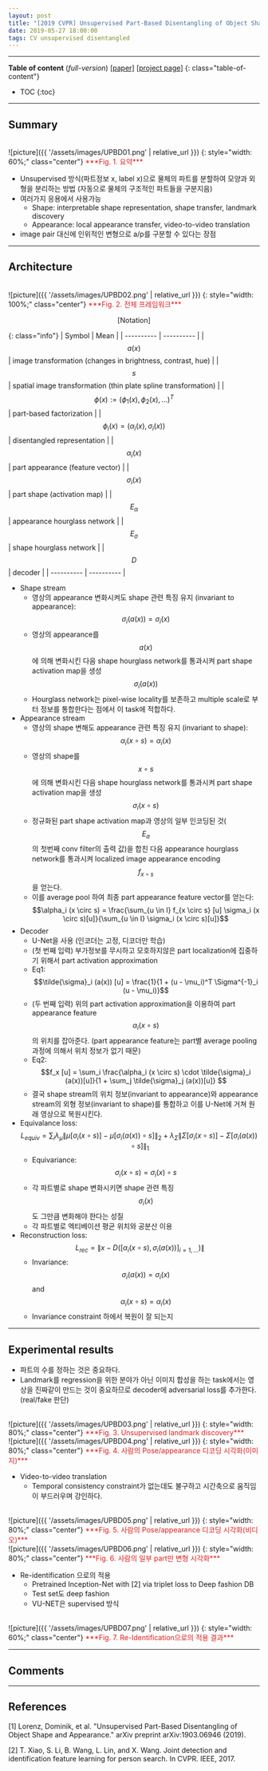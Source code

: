 ```yaml
---
layout: post
title: "[2019 CVPR] Unsupervised Part-Based Disentangling of Object Shape and Appearance (*incomplete*)"
date: 2019-05-27 18:00:00
tags: CV unsupervised disentangled
---
```


<!--more-->

---

**Table of content** (*full-version*)
[[paper]](https://arxiv.org/pdf/1903.06946.pdf) [[project page]](https://compvis.github.io/unsupervised-disentangling/)
{: class="table-of-content"}
* TOC
{:toc}

---

## Summary

<br/>
![picture]({{ '/assets/images/UPBD01.png' | relative_url }})
{: style="width: 60%;" class="center"}
<span style="color: #e01f1f;">***Fig. 1. 요약***</span>

- Unsupervised 방식(파트정보 x, label x)으로 물체의 파트를 분할하여 모양과 외형을 분리하는 방법 (자동으로 물체의 구조적인 파트들을 구분지음)
- 여러가지 응용에서 사용가능
  - Shape: interpretable shape representation, shape transfer, landmark discovery
  - Appearance: local appearance transfer, video-to-video translation
- image pair 대신에 인위적인 변형으로 a/p를 구분할 수 있다는 장점

---

## Architecture

<br/>
![picture]({{ '/assets/images/UPBD02.png' | relative_url }})
{: style="width: 100%;" class="center"}
<span style="color: #e01f1f;">***Fig. 2. 전체 프레임워크***</span>


<p align="center">
[Notation]
</p>

{: class="info"}
| Symbol | Mean |
| ---------- | ---------- |
| $$a(x)$$ | image transformation (changes in brightness, contrast, hue) |
| $$s$$ | spatial image transformation (thin plate spline transformation) |
| $$\phi(x) := (\phi_1 (x), \phi_2 (x), ... )^T$$ | part-based factorization |
| $$\phi_i (x) = (\alpha_i (x), \sigma_i (x))$$ | disentangled representation |
| $$\alpha_i (x)$$ | part appearance (feature vector) |
| $$\sigma_i (x)$$ | part shape (activation map) |
| $$\mathit{E}_\alpha$$ | appearance hourglass network |
| $$\mathit{E}_\sigma$$ | shape hourglass network |
| $$\mathit{D}$$ | decoder |
| ---------- | ---------- |

- Shape stream
  - 영상의 appearance 변화시켜도 shape 관련 특징 유지 (invariant to appearance): $$\sigma_i (a(x)) = \sigma_i (x)$$
  - 영상의 appearance를 $$a(x)$$에 의해 변화시킨 다음 shape hourglass network를 통과시켜 part shape activation map을 생성 $$\sigma_i (a(x))$$
  - Hourglass network는 pixel-wise locality를 보존하고 multiple scale로 부터 정보를 통합한다는 점에서 이 task에 적합하다.
- Appearance stream
  - 영상의 shape 변해도 appearance 관련 특징 유지 (invariant to shape): $$\alpha_i (x \circ s) = \alpha_i (x)$$
  - 영상의 shape를 $$x \circ s$$에 의해 변화시킨 다음 shape hourglass network를 통과시켜 part shape activation map을 생성 $$\sigma_i (x \circ s)$$
  - 정규화된 part shape activation map과 영상의 일부 인코딩된 것($$E_a$$의 첫번째 conv filter의 출력 값)을 합친 다음 appearance hourglass network를 통과시켜 localized image appearance encoding $$f_{x \circ s}$$을 얻는다.
  - 이를 average pool 하여 최종 part appearance feature vector를 얻는다: $$\alpha_i (x \circ s) = \frac{\sum_{u \in I} f_{x \circ s} [u] \sigma_i (x \circ s)[u]}{\sum_{u \in I} \sigma_i (x \circ s)[u]}$$
- Decoder
  - U-Net을 사용 (인코더는 고정, 디코더만 학습)
  - (첫 번째 입력) 부가정보를 무시하고 모호하지않은 part localization에 집중하기 위해서 part activation approximation
  - Eq1: $$\tilde{\sigma}_i (a(x)) [u] = \frac{1}{1 + (u - \mu_i)^T \Sigma^{-1}_i (u - \mu_i)}$$
  - (두 번째 입력) 위의 part activation approximation을 이용하여 part appearance feature $$\alpha_i (x \circ s)$$의 위치를 잡아준다. (part appearance feature는 part별 average pooling 과정에 의해서 위치 정보가 없기 때문)
  - Eq2: $$f_x [u] = \sum_i \frac{\alpha_i (x \circ s) \cdot \tilde{\sigma}_i (a(x))[u]}{1 + \sum_j \tilde{\sigma}_j (a(x))[u]} $$
  - 결국 shape stream의 위치 정보(invariant to appearance)와 appearance stream의 외형 정보(invariant to shape)를 통합하고 이를 U-Net에 거쳐 원래 영상으로 복원시킨다. 
- Equivalance loss: $$L_{equiv} = \sum_i \lambda_{\mu} \left \| \mu[\sigma_i (x \circ s)] - \mu[\sigma_i (a(x)) \circ s] \right \|_2 + \lambda_{\Sigma} \left \| \Sigma[\sigma_i (x \circ s)] - \Sigma[\sigma_i (a(x)) \circ s] \right \|_1 $$
  - Equivariance: $$\sigma_i (x \circ s) = \sigma_i (x) \circ s$$
  - 각 파트별로 shape 변화시키면 shape 관련 특징 $$\sigma_i (x)$$도 그만큼 변화해야 한다는 성질
  - 각 파트별로 엑티베이션 평균 위치와 공분산 이용
- Reconstruction loss: $$L_{rec} = \left \| x - D([\alpha_i (x \circ s), \sigma_i (a(x))]_{i=1,...} ) \right \|$$
  - Invariance: $$\sigma_i (a(x)) = \sigma_i (x)$$ and $$\alpha_i (x \circ s) = \alpha_i (x)$$
  - Invariance constraint 하에서 복원이 잘 되는지

---
  
## Experimental results

- 파트의 수를 정하는 것은 중요하다. 
- Landmark를 regression을 위한 분야가 아닌 이미지 합성을 하는 task에서는 영상을 진짜같이 만드는 것이 중요하므로 decoder에 adversarial loss를 추가한다. (real/fake 판단)


<br/>
![picture]({{ '/assets/images/UPBD03.png' | relative_url }})
{: style="width: 80%;" class="center"}
<span style="color: #e01f1f;">***Fig. 3. Unsupervised landmark discovery***</span>


<br/>
![picture]({{ '/assets/images/UPBD04.png' | relative_url }})
{: style="width: 80%;" class="center"}
<span style="color: #e01f1f;">***Fig. 4. 사람의 Pose/appearance 디코딩 시각화(이미지)***</span>


- Video-to-video translation
  - Temporal consistency constraint가 없는데도 불구하고 시간축으로 움직임이 부드러우며 강인하다.

<br/>
![picture]({{ '/assets/images/UPBD05.png' | relative_url }})
{: style="width: 80%;" class="center"}
<span style="color: #e01f1f;">***Fig. 5. 사람의 Pose/appearance 디코딩 시각화(비디오)***</span>


<br/>
![picture]({{ '/assets/images/UPBD06.png' | relative_url }})
{: style="width: 80%;" class="center"}
<span style="color: #e01f1f;">***Fig. 6. 사람의 일부 part만 변형 시각화***</span>

- Re-identification 으로의 적용
  - Pretrained Inception-Net with [2] via triplet loss to Deep fashion DB
  - Test set도 deep fashion
  - VU-NET은 supervised 방식

<br/>
![picture]({{ '/assets/images/UPBD07.png' | relative_url }})
{: style="width: 60%;" class="center"}
<span style="color: #e01f1f;">***Fig. 7. Re-Identification으로의 적용 결과***</span>

---

## Comments

---

## References

[1] Lorenz, Dominik, et al. "Unsupervised Part-Based Disentangling of Object Shape and Appearance." arXiv preprint arXiv:1903.06946 (2019).

[2] T. Xiao, S. Li, B. Wang, L. Lin, and X. Wang. Joint detection and identification feature learning for person search. In
CVPR. IEEE, 2017.
